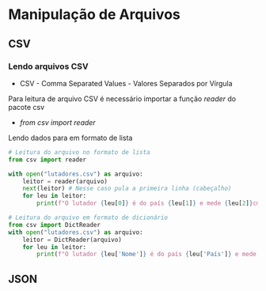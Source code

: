 # Manipulação de Arquivos
## CSV
### Lendo arquivos CSV
- CSV - Comma Separated Values - Valores Separados por Vírgula

Para leitura de arquivo CSV é necessário importar a função *reader* do pacote csv
- *from csv import reader*

Lendo dados para em formato de lista
```python
# Leitura do arquivo no formato de lista
from csv import reader

with open("lutadores.csv") as arquivo:
	leitor = reader(arquivo)
	next(leitor) # Nesse caso pula a primeira linha (cabeçalho)
	for leu in leitor:
		print(f"O lutador {leu[0]} é do país {leu[1]} e mede {leu[2]}cm")

# Leitura do arquivo em formato de dicionário
from csv import DictReader
with open("lutadores.csv") as arquivo:
	leitor = DictReader(arquivo)
	for leu in leitor:
		print(f"O lutador {leu['Nome']} é do país {leu['País']} e mede {leu['Altura (em cm)']}cm")

```
## JSON 